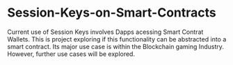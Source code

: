 # Session-Keys-on-Smart-Contracts
Current use of Session Keys involves Dapps acessing Smart Contrat Wallets. This is project exploring if this functionality can be abstracted into a smart contract. Its major use case is within the Blockchain gaming Industry. However, further use cases will be explored. 
